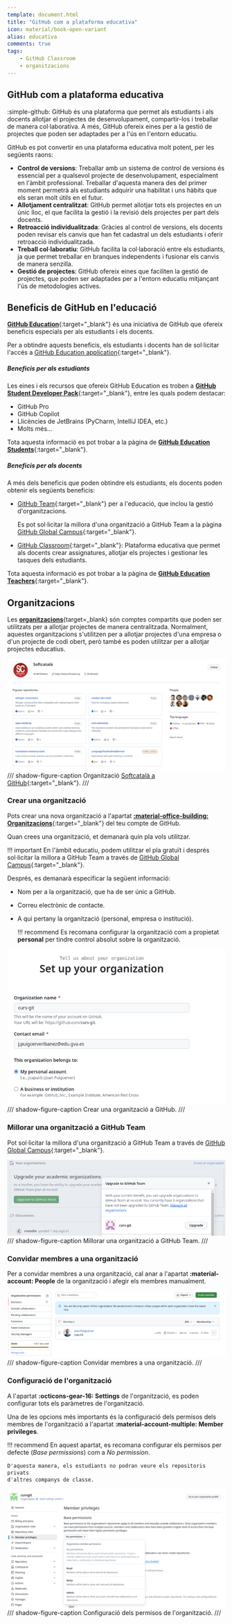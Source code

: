 ```yaml
---
template: document.html
title: "GitHub com a plataforma educativa"
icon: material/book-open-variant
alias: educativa
comments: true
tags:
    - GitHub Classroom
    - organitzacions
---
```



## GitHub com a plataforma educativa

:simple-github: GitHub és una plataforma que permet als estudiants i als docents allotjar el projectes de desenvolupament,
compartir-los i treballar de manera col·laborativa. A més, GitHub ofereix eines per a la gestió de projectes que poden
ser adaptades per a l'ús en l'entorn educatiu.

GitHub es pot convertir en una plataforma educativa molt potent, per les següents raons:

- **Control de versions**: Treballar amb un sistema de control de versions és essencial per a qualsevol projecte de
    desenvolupament, especialment en l'àmbit professional. Treballar d'aquesta manera des del primer moment permetrà
    als estudiants adquirir una habilitat i uns hàbits que els seran molt útils en el futur.
- **Allotjament centralitzat**: GitHub permet allotjar tots els projectes en un únic lloc, el que facilita la
    gestió i la revisió dels projectes per part dels docents.
- **Retroacció individualitzada**: Gràcies al control de versions, els docents poden revisar els canvis que han fet
    cadastral un dels estudiants i oferir retroacció individualitzada.
- **Treball col·laboratiu**: GitHub facilita la col·laboració entre els estudiants, ja que permet treballar en
    branques independents i fusionar els canvis de manera senzilla.
- **Gestió de projectes**: GitHub ofereix eines que faciliten la gestió de projectes, que poden ser
    adaptades per a l'entorn educatiu mitjançant l'ús de metodologies actives.

## Beneficis de GitHub en l'educació
[__GitHub Education__](https://github.com/education){:target="_blank"}
és una iniciativa de GitHub que ofereix beneficis especials per als estudiants i els docents.

Per a obtindre aquests beneficis, els estudiants i docents han de sol·licitar l'accés a
[GitHub Education application](https://education.github.com/discount_requests/application){:target="_blank"}.

##### Beneficis per als estudiants
Les eines i els recursos que ofereix GitHub Education es troben a
[**GitHub Student Developer Pack**](https://education.github.com/pack){:target="_blank"},
entre les quals podem destacar:

- GitHub Pro
- GitHub Copilot
- Llicències de JetBrains (PyCharm, IntelliJ IDEA, etc.)
- Molts més...

Tota aquesta informació es pot trobar a la pàgina de
[**GitHub Education Students**](https://github.com/education/students){:target="_blank"}.

##### Beneficis per als docents
A més dels beneficis que poden obtindre els estudiants,
els docents poden obtenir els següents beneficis:

- [GitHub Team](https://github.com/team){:target="_blank"} per a l'educació, que inclou la gestió d'organitzacions.
    
    Es pot sol·licitar la millora d'una organització a GitHub Team a la pàgina [GitHub Global Campus](https://education.github.com/globalcampus/teacher){:target="_blank"}.

- [GitHub Classroom](https://classroom.github.com/){:target="_blank"}: Plataforma educativa
  que permet als docents crear assignatures, allotjar els projectes i gestionar les tasques dels estudiants.

Tota aquesta informació es pot trobar a la pàgina de
[**GitHub Education Teachers**](https://github.com/education/teachers){:target="_blank"}.


## Organitzacions
Les [__organitzacions__](https://docs.github.com/en/organizations/collaborating-with-groups-in-organizations/about-organizations){target=_blank}
són comptes compartits que poden ser utilitzats per a allotjar projectes de manera centralitzada. Normalment, aquestes organitzacions
s'utilitzen per a allotjar projectes d'una empresa o d'un projecte de codi obert, però també es poden utilitzar per a allotjar
projectes educatius.

![Organització Softcatalà a GitHub](img/softcatala.png)
/// shadow-figure-caption
Organització [Softcatalà a GitHub](https://github.com/Softcatala){:target="_blank"}.
///

### Crear una organització
Pots crear una nova organització a l'apartat [__:material-office-building: Organitzacions__](https://github.com/settings/organizations){:target="_blank"}
del teu compte de GitHub.

Quan crees una organització, et demanarà quin pla vols utilitzar.

!!! important
    En l'àmbit educatiu, podem utilitzar el pla gratuït i després sol·licitar la millora a GitHub Team a través de
    [GitHub Global Campus](https://education.github.com/globalcampus/teacher){:target="_blank"}.

Després, es demanarà especificar la següent informació:

- Nom per a la organització, que ha de ser únic a GitHub.
- Correu electrònic de contacte.
- A qui pertany la organització (personal, empresa o institució).

    !!! recommend
        Es recomana configurar la organització com a propietat __personal__
        per tindre control absolut sobre la organització.


![Crear una organització a GitHub](img/create_org.png)
/// shadow-figure-caption
Crear una organització a GitHub.
///

### Millorar una organització a GitHub Team
Pot sol·licitar la millora d'una organització a GitHub Team a través de
[GitHub Global Campus](https://education.github.com/globalcampus/teacher){:target="_blank"}.

![Millorar una organització a GitHub Team](img/upgrade_org.png)
/// shadow-figure-caption
Millorar una organització a GitHub Team.
///

### Convidar membres a una organització
Per a convidar membres a una organització, cal anar a l'apartat __:material-account: People__
de la organització i afegir els membres manualment.

![Convidar membres a una organització](img/invite_members.png)
/// shadow-figure-caption
Convidar membres a una organització.
///

### Configuració de l'organització
A l'apartat __:octicons-gear-16: Settings__ de l'organització,
es poden configurar tots els paràmetres de l'organització.

Una de les opcions més importants és la configuració
dels permisos dels membres de l'organització a l'apartat __:material-account-multiple: Member privileges__.

!!! recommend
    En aquest apartat, es recomana configurar els permisos per defecte (_Base permissions_)
    com a _No permission_.

    D'aquesta manera, els estudiants no podran veure els repositoris privats
    d'altres companys de classe.

![Configuració dels permisos de l'organització](img/base_permissions.png)
/// shadow-figure-caption
Configuració dels permisos de l'organització.
///
